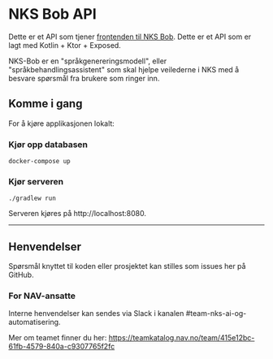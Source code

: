 # NKS Bob API

Dette er et API som tjener [frontenden til NKS Bob](https://github.com/navikt/nks-bob-frontend). Dette er et API som er lagt med Kotlin + Ktor + Exposed.

NKS-Bob er en "språkgenereringsmodell", eller "språkbehandlingsassistent" som skal hjelpe veilederne i NKS med å besvare spørsmål fra brukere som ringer inn.

## Komme i gang

For å kjøre applikasjonen lokalt:

### Kjør opp databasen
```
docker-compose up
```

### Kjør serveren
```
./gradlew run
```

Serveren kjøres på http://localhost:8080.

---

## Henvendelser

Spørsmål knyttet til koden eller prosjektet kan stilles som issues her på GitHub.

### For NAV-ansatte

Interne henvendelser kan sendes via Slack i kanalen #team-nks-ai-og-automatisering.

Mer om teamet finner du her:
https://teamkatalog.nav.no/team/415e12bc-61fb-4579-840a-c9307765f2fc
